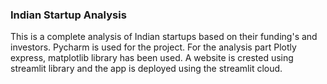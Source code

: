 ### Indian Startup Analysis 
This is a complete analysis of Indian startups based on their funding's and investors.
Pycharm is used for the project. For the analysis part Plotly express, matplotlib library has been used.
A website is crested using streamlit library and the app is deployed using the streamlit cloud.

